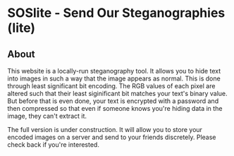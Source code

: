 # SOSlite - Send Our Steganographies (lite)

## About

This website is a locally-run steganography tool. It allows you to hide text into images in such a way that the image appears as normal. This is done through least significant bit encoding. The RGB values of each pixel are altered such that their least siginificant bit matches your text's binary value. But before that is even done, your text is encrypted with a password and then compressed so that even if someone knows you're hiding data in the image, they can't extract it.

The full version is under construction. It will allow you to store your encoded images on a server and send to your friends discretely. Please check back if you're interested.